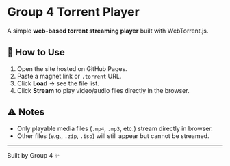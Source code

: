 # Group 4 Torrent Player

A simple **web-based torrent streaming player** built with WebTorrent.js.

## 🚀 How to Use
1. Open the site hosted on GitHub Pages.
2. Paste a magnet link or `.torrent` URL.
3. Click **Load** → see the file list.
4. Click **Stream** to play video/audio files directly in the browser.

## ⚠️ Notes
- Only playable media files (`.mp4`, `.mp3`, etc.) stream directly in browser.
- Other files (e.g., `.zip`, `.iso`) will still appear but cannot be streamed.

---
Built by Group 4 ✨
